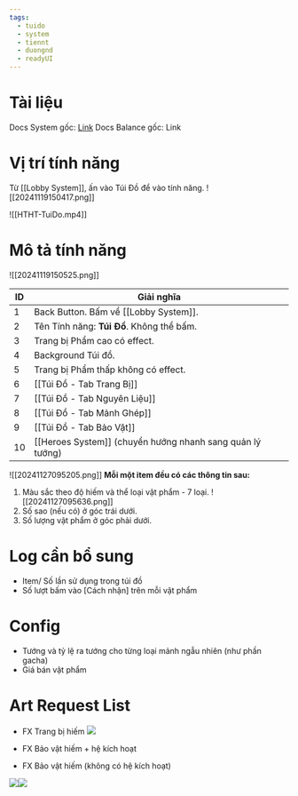 ```yaml
---
tags:
  - tuido
  - system
  - tiennt
  - duongnd
  - readyUI
---
```

# Tài liệu
Docs System gốc: [Link](https://docs.google.com/document/d/1JdnhyscNBfg8OK7Ss5-EI1KP6Nq8-qykGPqojgw04IE/edit?tab=t.0#heading=h.76545dsn0x58)
Docs Balance gốc: Link

# Vị trí tính năng
Từ [[Lobby System]], ấn vào Túi Đồ để vào tính năng. 
![[20241119150417.png]]

![[HTHT-TuiDo.mp4]]
# Mô tả tính năng
![[20241119150525.png]]

| ID  | Giải nghĩa                                                |
| --- | --------------------------------------------------------- |
| 1   | Back Button. Bấm về [[Lobby System]].                     |
| 2   | Tên Tính năng: **Túi Đồ**. Không thể bấm.                 |
| 3   | Trang bị Phẩm cao có effect.                              |
| 4   | Background Túi đồ.                                        |
| 5   | Trang bị Phẩm thấp không có effect.                       |
| 6   | [[Túi Đồ - Tab Trang Bị]]                                 |
| 7   | [[Túi Đồ - Tab Nguyên Liệu]]                              |
| 8   | [[Túi Đồ - Tab Mảnh Ghép]]                                |
| 9   | [[Túi Đồ - Tab Bảo Vật]]                                  |
| 10  | [[Heroes System]] (chuyển hướng nhanh sang quản lý tướng) |
![[20241127095205.png]]
**Mỗi một item đều có các thông tin sau:**
1. Màu sắc theo độ hiếm và thể loại vật phẩm - 7 loại.
![[20241127095636.png]]
2. Số sao (nếu có) ở góc trái dưới.
3. Số lượng vật phẩm ở góc phải dưới.

# Log cần bổ sung
- Item/ Số lần sử dụng trong túi đồ
- Số lượt bấm vào [Cách nhận] trên mỗi vật phẩm

# Config
- Tướng và tỷ lệ ra tướng cho từng loại mảnh ngẫu nhiên (như phần gacha)
- Giá bán vật phẩm

# Art Request List
- FX Trang bị hiếm
![](https://lh7-rt.googleusercontent.com/docsz/AD_4nXcquCogxNrkASTEi5u_fFY8ssooPwKEt9T7P2k83YWxYuktwFU7zgNjvE7f1hgQfKkzJj0sKI9rMzFhnGKBLgcPNrG7lzH2ujMhc5-YMDV1gnSN04gaRBh9EhXAM3s_GdwPpXbDYw?key=33Kf2fcUvnga2f1Z83nnli_-)

- FX Bảo vật hiếm + hệ kích hoạt
- FX Bảo vật hiếm (không có hệ kích hoạt)

![](https://lh7-rt.googleusercontent.com/docsz/AD_4nXcNPZ0z0l0zxk_QUOO-9YCpnu1HPC23WYt_Jz3Iez_X1addUCV80W0nvXg14GoljBj71jm6AyL9VpLaIPNJ0Wlo_jU458KDTUhVGVvqtJXz4_VyQ5TmI9DMN4IITSYqRCwX_OUn_A?key=33Kf2fcUvnga2f1Z83nnli_-)![](https://lh7-rt.googleusercontent.com/docsz/AD_4nXd4FMn6dAUMxe0SEBy4kwfsI1xEZU77IHUlID9uDgJKL0Y5DlDshJuz0RJiCm3JWHK_jMYBIPGAxsm_rJv-spnnUtu-8aqNlHeHumplgUjVJl2ZTsu1VzICdx2liYYfZZfpcLg4Qw?key=33Kf2fcUvnga2f1Z83nnli_-)

